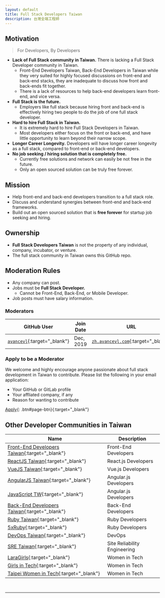 ```yaml
---
layout: default
title: Full Stack Developers Taiwan
description: 台灣全端工程師
---
```


## Motivation

> For Developers, By Developers

* **Lack of Full Stack community in Taiwan.** There is lacking a Full Stack Developer community in Taiwan.
  * Front-End Developers Taiwan, Back-End Developers in Taiwan while they very suited for highly focused discussions on front-end and back-end stacks, they are inadequate to discuss how front and back-ends fit together.
  * There is a lack of resources to help back-end developers learn front-end, and vice versa.
* **Full Stack is the future.**
  * Employers like full stack because hiring front and back-end is effectively hiring two people to do the job of one full stack developer.
* **Hard to hire Full Stack in Taiwan.** 
  * It is extremely hard to hire Full Stack Developers in Taiwan.
  * Most developers either focus on the front or back-end, and have little opportunity to learn beyond their narrow scope.
* **Longer Career Longevity.** Developers will have longer career longevity as a full stack, compared to front-end or back-end developers.
* **No job seeking / hiring solution that is completely free.**
  * Currently free solutions and network can easily be not free in the future.
  * Only an open sourced solution can be truly free forever.

## Mission

* Help front-end and back-end developers transition to a full stack role.
* Discuss and understand synergies between front-end and back-end frameworks.
* Build out an open sourced solution that is **free forever** for startup job seeking and hiring.

## Ownership

* **Full Stack Developers Taiwan** is not the property of any individual, company, incubator, or venture.
* The full stack community in Taiwan owns this GitHub repo.

## Moderation Rules

* Any company can post.
* Jobs must be **Full Stack Developer.**
  * Cannot be Front-End, Back-End, or Mobile Developer.
* Job posts must have salary information.

### Moderators

| GitHub User | Join Date | URL | Contact |
| --- | --- | --- | --- |
| [`avancevl`](https://github.com/avancevl){:target="_blank"} | Dec, 2019 | [`zh.avancevl.com`](https://zh.avancevl.com){:target="_blank"} | [`hr@avancevl.com`](mailto:hr@avancevl.com) |

### Apply to be a Moderator

We welcome and highly encourage anyone passionate about full stack development in Taiwan to contribute. Please list the following in your email application:

* Your GitHub or GitLab profile
* Your affliated company, if any
* Reason for wanting to contribute

[Apply](mailto:stacktw@prontomail.com){: .btn#page-btn}{:target="_blank"}


## Other Developer Communities in Taiwan

| Name | Description |
| --- | --- |
| [Front-End Developers Taiwan](https://www.facebook.com/groups/f2e.tw/permalink/1903319696372053/){:target="_blank"} | Front-End Developers |
| [ReactJS Taiwan](https://www.facebook.com/groups/reactjs.tw/){:target="_blank"} | React.js Developers |
| [VueJS Taiwan](https://www.facebook.com/groups/vuejs.tw/){:target="_blank"} | Vue.js Developers |
| [AngularJS Taiwan](https://forum.angular.tw/){:target="_blank"} | Angular.js Developers |
| [JavaScript TW](https://www.facebook.com/groups/javascript.tw){:target="_blank"} | Angular.js Developers |
| [Back-End Developers Taiwan](https://www.facebook.com/groups/616369245163622/){:target="_blank"} | Back-End Developers |
| [Ruby Taiwan](https://ruby.tw/){:target="_blank"} | Ruby Developers |
| [5xRuby](https://5xruby.tw/about/){:target="_blank"} | Ruby Developers |
| [DevOps Taiwan](https://www.facebook.com/groups/DevOpsTaiwan/){:target="_blank"} | DevOps |
| [SRE Taiwan](https://www.sre.tw/){:target="_blank"} | Site Reliability Engineering |
| [LaraGirls](https://www.laragirls.org/){:target="_blank"} | Women in Tech |
| [Girls in Tech](https://taiwan.girlsintech.org/){:target="_blank"} | Women in Tech |
| [Taipei Women in Tech](https://www.facebook.com/groups/420817431404071/){:target="_blank"} | Women in Tech |

<br>

---

<br>
